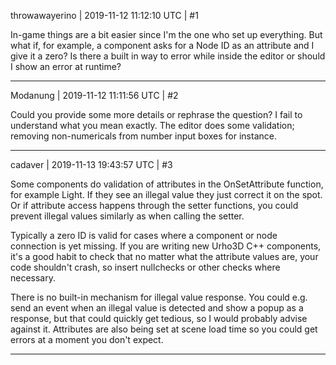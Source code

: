 throwawayerino | 2019-11-12 11:12:10 UTC | #1

In-game things are a bit easier since I'm the one who set up everything. But what if, for example, a component asks for a Node ID as an attribute and I give it a zero? Is there a built in way to error while inside the editor or should I show an error at runtime?

-------------------------

Modanung | 2019-11-12 11:11:56 UTC | #2

Could you provide some more details or rephrase the question? I fail to understand what you mean exactly. The editor does some validation; removing non-numericals from number input boxes for instance.

-------------------------

cadaver | 2019-11-13 19:43:57 UTC | #3

Some components do validation of attributes in the OnSetAttribute function, for example Light. If they see an illegal value they just correct it on the spot. Or if attribute access happens through the setter functions, you could prevent illegal values similarly as when calling the setter.

Typically a zero ID is valid for cases where a component or node connection is yet missing. If you are writing new Urho3D C++ components, it's a good habit to check that no matter what the attribute values are, your code shouldn't crash, so insert nullchecks or other checks where necessary.

There is no built-in mechanism for illegal value response. You could e.g. send an event when an illegal value is detected and show a popup as a response, but that could quickly get tedious, so I would probably advise against it. Attributes are also being set at scene load time so you could get errors at a moment you don't expect.

-------------------------

